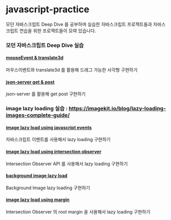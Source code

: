 # javascript-practice
모던 자바스크립트 Deep Dive 를 공부하며 실습한 자바스크립트 프로젝트들과 자바스크립트 연습을 위한 프로젝트들이 모여 있습니다.

### 모던 자바스크립트 Deep Dive 실습
#### [mouseEvent & translate3d](https://github.com/YunjiNam/javascript-prac/commit/f46c2ab9663aed682c2b6667a424e5526cd5d621)
마우스이벤트와 translate3d 를 활용해 드래그 가능한 사각형 구현하기

#### [json-server get & post](https://github.com/YunjiNam/javascript-prac/commit/4ad736d12fe3c58b3e94216321463756ba2e24f9)
json-server 를 활용해 get post 구현하기

### image lazy loading 실습 : https://imagekit.io/blog/lazy-loading-images-complete-guide/
#### [image lazy load using javascript events](https://github.com/YunjiNam/javascript-prac/commit/ddf8e1f4bc2f1a79fbce57d7d556c889a0dc610a)
자바스크립트 이벤트를 사용해서 lazy loading 구현하기

#### [image lazy load using intersection observer](https://github.com/YunjiNam/javascript-prac/commit/50768b66b8f5391c81898d2ed5fb508341ae87e0)
Intersection Observer API 를 사용해서 lazy loading 구현하기

#### [background image lazy load](https://github.com/YunjiNam/javascript-prac/commit/146e7364c64b7eb24743aaec61666bf0717bbaea)
Background Image lazy loading 구현하기

#### [image lazy load using margin](https://github.com/YunjiNam/javascript-prac/commit/dab819b018f4cdfa8bb5093800dc10465f9c5c48)
Intersection Observer 의 root margin 을 사용해서 lazy loading 구현하기
